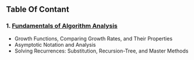 ## Table Of Contant

### 1. [Fundamentals of Algorithm Analysis](./Algorithm%20Analysis)
- Growth Functions, Comparing Growth Rates, and Their Properties
- Asymptotic Notation and Analysis
- Solving Recurrences: Substitution, Recursion-Tree, and Master Methods
